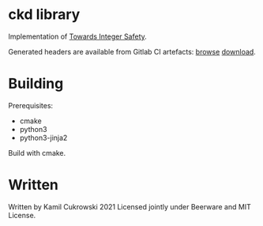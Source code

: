 # ckd library

Implementation of [Towards Integer Safety](http://www.open-std.org/jtc1/sc22/wg14/www/docs/n2792.pdf).

Generated headers are available from Gitlab CI artefacts: [browse](https://gitlab.com/Kamcuk/ckd/-/jobs/artifacts/master/browse?job=gcc_test) [download](https://gitlab.com/Kamcuk/ckd/-/jobs/artifacts/master/download?job=gcc_test).

# Building

Prerequisites:
- cmake
- python3
- python3-jinja2

Build with cmake.

# Written

Written by Kamil Cukrowski 2021
Licensed jointly under Beerware and MIT License.
